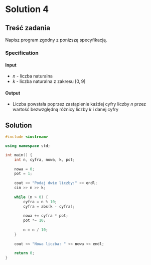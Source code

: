 # Solution 4

## Treść zadania

Napisz program zgodny z poniższą specyfikacją.

### Specification

#### Input

* $n$ - liczba naturalna
* $k$ - liczba naturalna z zakresu $[0,9]$

#### Output

* Liczba powstała poprzez zastąpienie każdej cyfry liczby $n$ przez wartość bezwzględną różnicy liczby $k$ i danej cyfry

## Solution

```cpp
#include <iostream>

using namespace std;

int main() {
    int n, cyfra, nowa, k, pot;
    
    nowa = 0;
    pot = 1;
    
    cout << "Podaj dwie liczby:" << endl;
    cin >> n >> k;
    
    while (n > 0) {
        cyfra = n % 10;
        cyfra = abs(k - cyfra);
        
        nowa += cyfra * pot;
        pot *= 10;
        
        n = n / 10;
    }
    
    cout << "Nowa liczba: " << nowa << endl;
    
    return 0;
}
```

